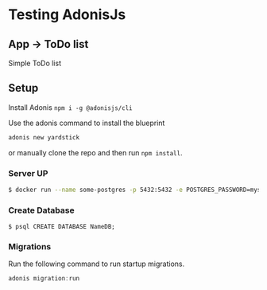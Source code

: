 # Testing AdonisJs

## App -> ToDo list

Simple ToDo list

## Setup

Install Adonis
`npm i -g @adonisjs/cli`

Use the adonis command to install the blueprint

```bash
adonis new yardstick
```

or manually clone the repo and then run `npm install`.


### Server UP
```bash
$ docker run --name some-postgres -p 5432:5432 -e POSTGRES_PASSWORD=mysecretpassword -d postgres
```

### Create Database

`$ psql CREATE DATABASE NameDB;`

### Migrations

Run the following command to run startup migrations.

```js
adonis migration:run
```
